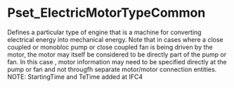 # Pset_ElectricMotorTypeCommon

Defines a particular type of engine that is a machine for converting electrical energy into mechanical energy. Note that in cases where a close coupled or monobloc pump or close coupled fan is being driven by the motor, the motor may itself be considered to be directly part of the pump or fan. In this case , motor information may need to be specified directly at the pump or fan and not througfh separate motor/motor connection entities. NOTE: StartingTime and TeTime added at <!-- end of definition -->IFC4
